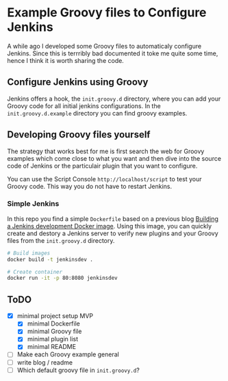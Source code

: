 # Example Groovy files to Configure Jenkins

A while ago I developed some Groovy files to automaticaly configure Jenkins. Since this is terrribly bad documented it toke me quite some time, hence I think it is worth sharing the code.

## Configure Jenkins using Groovy

Jenkins offers a hook, the `init.groovy.d` directory, where you can add your Groovy code for all initial jenkins configurations. In the `init.groovy.d.example` directory you can find groovy examples.

## Developing Groovy files yourself

The strategy that works best for me is first search the web for Groovy examples which come close to what you want and then dive into the source code of Jenkins or the particulair plugin that you want to configure.

You can use the Script Console `http://localhost/script` to test your Groovy code. This way you do not have to restart Jenkins.

### Simple Jenkins

In this repo you find a simple `Dockerfile` based on a previous blog [Building a Jenkins development Docker image](https://github.com/cinqict/jenkinsdev). Using this image, you can quickly create and destory a Jenkins server to verify new plugins and your Groovy files from the `init.groovy.d` directory.

```bash
# Build images
docker build -t jenkinsdev .

# Create container
docker run -it -p 80:8080 jenkinsdev
```

## ToDO

- [x] minimal project setup MVP
  - [x] minimal Dockerfile
  - [x] minimal Groovy file
  - [x] minimal plugin list
  - [x] minimal README
- [ ] Make each Groovy example general
- [ ] write blog / readme
- [ ] Which default groovy file in `init.groovy.d`?
